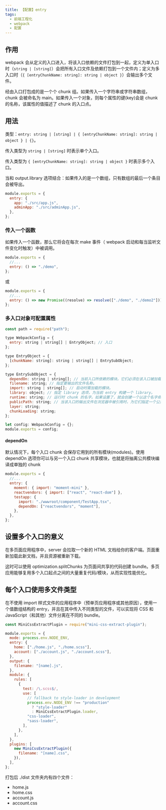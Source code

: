 ```yaml
---
title: 【配置】entry
tags:
  - 前端工程化
  - webpack
  - 配置
---
```


## 作用

webpack 会从定义的入口进入，将该入口依赖的文件打包到一起，定义为单入口时（`string | [string]`）会把所有入口文件及依赖打包到一个文件内；定义为多入口时（`{ [entryChunkName: string]: string | object }`）会输出多个文件。

经由入口打包成的是一个个 chunk 组。如果传入一个字符串或字符串数组，chunk 会被命名为 main。如果传入一个对象，则每个属性的键(key)会是 chunk 的名称，该属性的值描述了 chunk 的入口点。

## 用法

类型：`entry: string | [string] | { [entryChunkName: string]: string | object } | {}`。

传入类型为 `string | [string]` 时表示单个入口。

传入类型为 `{ [entryChunkName: string]: string | object }` 时表示多个入口。

当和 output.library 选项结合：如果传入的是一个数组，只有数组的最后一个条目会被导出。

```js
module.exports = {
  entry: {
    app: "./src/app.js",
    adminApp: "./src/adminApp.js",
  },
};
```

### 传入一个函数

如果传入一个函数，那么它将会在每次 make 事件（ webpack 启动和每当监听文件变化时触发）中被调用。

```js
module.exports = {
  //...
  entry: () => "./demo",
};
```

或

```js
module.exports = {
  //...
  entry: () => new Promise((resolve) => resolve(["./demo", "./demo2"])),
};
```

### 多入口对象可配置属性

```js
const path = require("path");

type WebpackConfig = {
  entry: string | string[] | EntryObject; // 入口
};

type EntryObject = {
  [chunkName: string]: string | string[] | EntrySubObject;
};

type EntrySubObject = {
  dependOn: string | string[]; // 当前入口所依赖的模块。它们必须在该入口被加载前被加载。使用 dependOn 选项你可以与另一个入口 chunk 共享模块
  filename: string; // 指定要输出的文件名称。
  import: string | string[]; // 启动时需加载的模块。
  library: object; // 指定 library 选项，为当前 entry 构建一个 library。
  runtime: string; // 运行时 chunk 的名字。如果设置了，就会创建一个以这个名字命名的运行时 chunk，否则将使用现有的入口作为运行时。
  publicPath: string; // 当该入口的输出文件在浏览器中被引用时，为它们指定一个公共 URL 地址。请查看 output.publicPath。
  layer: string;
  chunkLoading: string;
};

let config: WebpackConfig = {};
module.exports = config;
```

#### dependOn

默认情况下，每个入口 chunk 会保存它用到的所有模块(modules)。使用 dependOn 选项你可以与另一个入口 chunk 共享模块，也就是将抽离公共模块编译成单独的 chunk

```js
module.exports = {
  //...
  entry: {
    moment: { import: "moment-mini" },
    reactvendors: { import: ["react", "react-dom"] },
    testapp: {
      import: "./wwwroot/component/TestApp.tsx",
      dependOn: ["reactvendors", "moment"],
    },
  },
};
```

## 设置多个入口的意义

在多页面应用程序中，server 会拉取一个新的 HTML 文档给你的客户端。页面重新加载此新文档，并且资源被重新下载。

这时可以使用 optimization.splitChunks 为页面间共享的代码创建 bundle。多页应用能够复用多个入口起点之间的大量重复代码/模块，从而实现性能优化。

## 每个入口使用多文件类型

在不使用 import 样式文件的应用程序中（预单页应用程序或其他原因），使用一个值数组结构的 entry，并且在其中传入不同类型的文件，可以实现将 CSS 和 JavaScript（和其他）文件分离在不同的 bundle。

```js
const MiniCssExtractPlugin = require("mini-css-extract-plugin");

module.exports = {
  mode: process.env.NODE_ENV,
  entry: {
    home: ["./home.js", "./home.scss"],
    account: ["./account.js", "./account.scss"],
  },
  output: {
    filename: "[name].js",
  },
  module: {
    rules: [
      {
        test: /\.scss$/,
        use: [
          // fallback to style-loader in development
          process.env.NODE_ENV !== "production"
            ? "style-loader"
            : MiniCssExtractPlugin.loader,
          "css-loader",
          "sass-loader",
        ],
      },
    ],
  },
  plugins: [
    new MiniCssExtractPlugin({
      filename: "[name].css",
    }),
  ],
};
```

打包后 ./dist 文件夹内有四个文件：
- home.js
- home.css
- account.js
- account.css